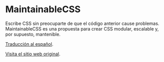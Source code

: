 # MaintainableCSS

Escribe CSS sin preocuparte de que el código anterior cause problemas. MaintainableCSS es una propuesta para crear CSS modular, escalable y, por supuesto, mantenible.

[Traducción al español](http://maintainablecss.es).

[Visita el sitio web original](http://maintainablecss.com).
